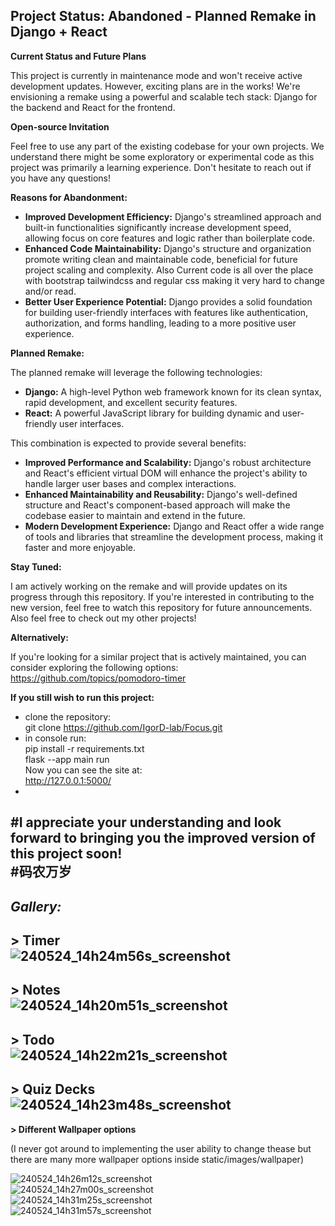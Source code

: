 ## Project Status: Abandoned - Planned Remake in Django + React

**Current Status and Future Plans**  

This project is currently in maintenance mode and won't receive active development updates. However, exciting plans are in the works! We're envisioning a remake using a powerful and scalable tech stack: Django for the backend and React for the frontend.

**Open-source Invitation**  

Feel free to use any part of the existing codebase for your own projects. We understand there might be some exploratory or experimental code as this project was primarily a learning experience. Don't hesitate to reach out if you have any questions!

**Reasons for Abandonment:**

* **Improved Development Efficiency:** Django's streamlined approach and built-in functionalities significantly increase development speed, allowing focus on core features and logic rather than boilerplate code.
* **Enhanced Code Maintainability:** Django's structure and organization promote writing clean and maintainable code, beneficial for future project scaling and complexity. Also Current code is all over the place with bootstrap tailwindcss and regular css making it very hard to change and/or read.
* **Better User Experience Potential:** Django provides a solid foundation for building user-friendly interfaces with features like authentication, authorization, and forms handling, leading to a more positive user experience.

**Planned Remake:**

The planned remake will leverage the following technologies:

* **Django:** A high-level Python web framework known for its clean syntax, rapid development, and excellent security features.
* **React:** A powerful JavaScript library for building dynamic and user-friendly user interfaces.

This combination is expected to provide several benefits:

* **Improved Performance and Scalability:** Django's robust architecture and React's efficient virtual DOM will enhance the project's ability to handle larger user bases and complex interactions.
* **Enhanced Maintainability and Reusability:** Django's well-defined structure and React's component-based approach will make the codebase easier to maintain and extend in the future.
* **Modern Development Experience:** Django and React offer a wide range of tools and libraries that streamline the development process, making it faster and more enjoyable.

**Stay Tuned:**

I am actively working on the remake and will provide updates on its progress through this repository. If you're interested in contributing to the new version, feel free to watch this repository for future announcements.
Also feel free to check out my other projects!

**Alternatively:**

If you're looking for a similar project that is actively maintained, you can consider exploring the following options:
https://github.com/topics/pomodoro-timer  

**If you still wish to run this project:**
- clone the repository:  
git clone https://github.com/IgorD-lab/Focus.git  
- in console run:  
pip install -r requirements.txt  
flask --app main run  
Now you can see the site at:  
http://127.0.0.1:5000/  
-
#I appreciate your understanding and look forward to bringing you the improved version of this project soon!  
#码农万岁
-
***Gallery:***  
-  
**> Timer**  
![240524_14h24m56s_screenshot](https://github.com/IgorD-lab/Focus/assets/74680803/c101422d-4fd5-4d9b-9faa-3e57f21ee6f1)  
-
**> Notes**  
![240524_14h20m51s_screenshot](https://github.com/IgorD-lab/Focus/assets/74680803/df979f01-3f58-4614-8c01-90a829e9b7e6)  
-
**> Todo**  
![240524_14h22m21s_screenshot](https://github.com/IgorD-lab/Focus/assets/74680803/977b07c7-fbd2-400a-b4e5-e82ecebcca69)  
-
**> Quiz Decks**  
![240524_14h23m48s_screenshot](https://github.com/IgorD-lab/Focus/assets/74680803/43bf96f1-6f57-48ce-9cf5-a24ac608112b)  
-
**> Different Wallpaper options**   
<p>(I never got around to implementing the user ability to change thease but there are many more wallpaper options inside static/images/wallpaper)</p>  

![240524_14h26m12s_screenshot](https://github.com/IgorD-lab/Focus/assets/74680803/24a56f02-3588-4c17-b07b-fe0d3e013ed4)  
![240524_14h27m00s_screenshot](https://github.com/IgorD-lab/Focus/assets/74680803/2d620a42-bd23-43ad-a998-2e4ec9377ff3)  
![240524_14h31m25s_screenshot](https://github.com/IgorD-lab/Focus/assets/74680803/7e236270-b91b-48d8-9d3d-5666f8b0551f)  
![240524_14h31m57s_screenshot](https://github.com/IgorD-lab/Focus/assets/74680803/f4abfacf-35f2-489b-946b-5f7d20d65dd3)  






